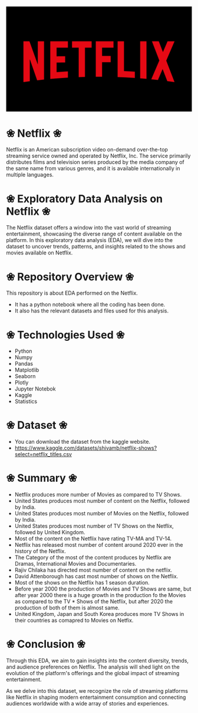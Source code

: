 ![Image Alt Text](https://github.com/GayasuddinMohd/Exploratory-Data-Analysis-on-Netflix/blob/main/Netflix%20Image.png?raw=true)

# ❀  Netflix  ❀
Netflix is an American subscription video on-demand over-the-top streaming service owned and operated by Netflix, Inc. The service primarily distributes films and television series produced by the media company of the same name from various genres, and it is available internationally in multiple languages.

# ❀  Exploratory Data Analysis on Netflix  ❀
The Netflix dataset offers a window into the vast world of streaming entertainment, showcasing the diverse range of content available on the platform. In this exploratory data analysis (EDA), we will dive into the dataset to uncover trends, patterns, and insights related to the shows and movies available on Netflix.

# ❀  Repository Overview  ❀
This repository is about EDA performed on the Netflix.
   - It has a python notebook where all the coding has been done.
   - It also has the relevant datasets and files used for this analysis.
     
# ❀  Technologies Used  ❀
* Python
* Numpy
* Pandas
* Matplotlib
* Seaborn
* Plotly
* Jupyter Notebok
* Kaggle
* Statistics

# ❀  Dataset  ❀
* You can download the dataset from the kaggle website.
* https://www.kaggle.com/datasets/shivamb/netflix-shows?select=netflix_titles.csv
  
# ❀  Summary  ❀
* Netflix produces more number of Movies as compared to TV Shows.
* United States produces most number of content on the Netflix, followed by India.
* United States produces most number of Movies on the Netflix, followed by India.
* United States produces most number of TV Shows on the Netflix, followed by United Kingdom.
* Most of the content on the Netflix have rating TV-MA and TV-14.
* Netflix has released most number of content around 2020 ever in the history of the Netflix.
* The Category of the most of the content produces by Netflix are Dramas, International Movies and Documentaries.
* Rajiv Chilaka has directed most number of content on the netflix.
* David Attenborough has cast most number of shows on the Netflix.
* Most of the shows on the Netflix has 1 season duration.
* Before year 2000 the production of Movies and TV Shows are same, but after year 2000 there is a huge growth in the production fo the Movies as compared to the TV * Shows of the Netflix, but after 2020 the production of both of them is almost same.
* United Kingdom, Japan and South Korea produces more TV Shows in their countries as comapred to Movies on Netfix.

# ❀  Conclusion  ❀
Through this EDA, we aim to gain insights into the content diversity, trends, and audience preferences on Netflix. The analysis will shed light on the evolution of the platform's offerings and the global impact of streaming entertainment.

As we delve into this dataset, we recognize the role of streaming platforms like Netflix in shaping modern entertainment consumption and connecting audiences worldwide with a wide array of stories and experiences.

